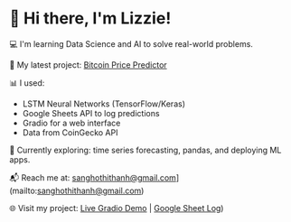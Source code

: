 # 👋 Hi there, I'm Lizzie!

💻 I'm learning Data Science and AI to solve real-world problems.

🔭 My latest project: [Bitcoin Price Predictor](https://github.com/lizzie93/bitcoin-price-predictor)

📊 I used:
- LSTM Neural Networks (TensorFlow/Keras)
- Google Sheets API to log predictions
- Gradio for a web interface
- Data from CoinGecko API

🌱 Currently exploring: time series forecasting, pandas, and deploying ML apps.

📬 Reach me at: sanghothithanh@gmail.com](mailto:sanghothithanh@gmail.com)

🌐 Visit my project:
[Live Gradio Demo]((https://c86058943b83fea61f.gradio.live)) | [Google Sheet Log](https://docs.google.com/spreadsheets/d/1DyunpedkCQ0NZhUf2Ecr3bVbigbK3-AXrYPwQv8xgfE/edit?gid=0#gid=0))


